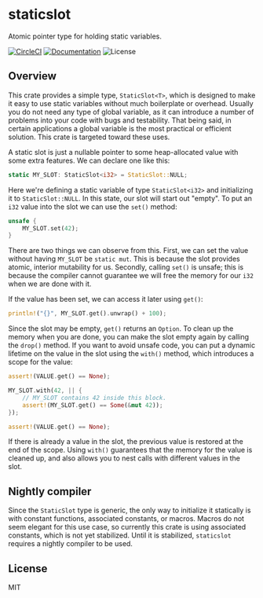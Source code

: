 # staticslot
Atomic pointer type for holding static variables.

[![CircleCI](https://img.shields.io/circleci/project/github/sagebind/staticslot.svg)](https://circleci.com/gh/sagebind/staticslot)
[![Documentation](https://docs.rs/staticslot/badge.svg)](https://docs.rs/staticslot)
![License](https://img.shields.io/badge/license-MIT-blue.svg)

## Overview
This crate provides a simple type, `StaticSlot<T>`, which is designed to make it easy to use static variables without much boilerplate or overhead. Usually you do not need any type of global variable, as it can introduce a number of problems into your code with bugs and testability. That being said, in certain applications a global variable is the most practical or efficient solution. This crate is targeted toward these uses.

A static slot is just a nullable pointer to some heap-allocated value with some extra features. We can declare one like this:

```rust
static MY_SLOT: StaticSlot<i32> = StaticSlot::NULL;
```

Here we're defining a static variable of type `StaticSlot<i32>` and initializing it to `StaticSlot::NULL`. In this state, our slot will start out "empty". To put an `i32` value into the slot we can use the `set()` method:

```rust
unsafe {
    MY_SLOT.set(42);
}
```

There are two things we can observe from this. First, we can set the value without having `MY_SLOT` be `static mut`. This is because the slot provides atomic, interior mutability for us. Secondly, calling `set()` is unsafe; this is because the compiler cannot guarantee we will free the memory for our `i32` when we are done with it.

If the value has been set, we can access it later using `get()`:

```rust
println!("{}", MY_SLOT.get().unwrap() + 100);
```

Since the slot may be empty, `get()` returns an `Option`. To clean up the memory when you are done, you can make the slot empty again by calling the `drop()` method. If you want to avoid unsafe code, you can put a dynamic lifetime on the value in the slot using the `with()` method, which introduces a scope for the value:

```rust
assert!(VALUE.get() == None);

MY_SLOT.with(42, || {
    // MY_SLOT contains 42 inside this block.
    assert!(MY_SLOT.get() == Some(&mut 42));
});

assert!(VALUE.get() == None);
```

If there is already a value in the slot, the previous value is restored at the end of the scope. Using `with()` guarantees that the memory for the value is cleaned up, and also allows you to nest calls with different values in the slot.

## Nightly compiler
Since the `StaticSlot` type is generic, the only way to initialize it statically is with constant functions, associated constants, or macros. Macros do not seem elegant for this use case, so currently this crate is using associated constants, which is not yet stabilized. Until it is stabilized, `staticslot` requires a nightly compiler to be used.

## License
MIT
